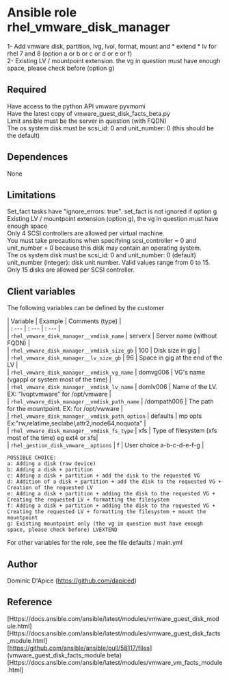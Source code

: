 Ansible role rhel_vmware_disk_manager
=====================================

1- Add vmware disk, partition, lvg, lvol, format, mount and * extend * lv for rhel 7 and 8 (option a or b or c or d or e or f)  
2- Existing LV / mountpoint extension. the vg in question must have enough space, please check before (option g)

Required
--------

Have access to the python API vmware pyvmomi  
Have the latest copy of vmware_guest_disk_facts_beta.py  
Limit ansible must be the server in question (with FQDN)  
The os system disk must be scsi_id: 0 and unit_number: 0 (this should be the default)  

Dependences
------------

None

Limitations
-----------

Set_fact tasks have "ignore_errors: true". set_fact is not ignored if option g  
Existing LV / mountpoint extension (option g), the vg in question must have enough space  
Only 4 SCSI controllers are allowed per virtual machine.  
You must take precautions when specifying scsi_controller = 0 and unit_number = 0 because this disk may contain an operating system.  
The os system disk must be scsi_id: 0 and unit_number: 0 (default)  
unit_number (integer): disk unit number. Valid values range from 0 to 15. Only 15 disks are allowed per SCSI controller.  

Client variables
----------------

The following variables can be defined by the customer

| Variable                                       | Example     | Comments (type)                                         |  
| : ---                                          | : ---       | : ---                                                   |  
| `rhel_vmware_disk_manager__vmdisk_name`        | serverx     | Server name (without FQDN)                              |  
| `rhel_vmware_disk_manager__vmdisk_size_gb`     | 100         | Disk size in gig                                        |  
| `rhel_vmware_disk_manager__lv_size_gb`         | 96          | Space in gig at the end of the LV                       |  
| `rhel_vmware_disk_manager__vmdisk_vg_name`     | domvg006    | VG's name (vgappl or system most of the time)           |  
| `rhel_vmware_disk_manager__vmdisk_lv_name`     | domlv006    | Name of the LV. EX: "lvoptvmware" for /opt/vmware       |  
| `rhel_vmware_disk_manager__vmdisk_path_name`   | /dompath006 | The path for the mountpoint. EX: for /opt/vwware        |  
| `rhel_vmware_disk_manager__vmdisk_path_option` | defaults    | mp opts Ex:"rw,relatime,seclabel,attr2,inode64,noquota" |  
| `rhel_vmware_disk_manager__vmdisk_fs_type`     | xfs         | Type of filesystem (xfs most of the time) eg ext4 or xfs|  
| `rhel_gestion_disk_vmware__options`            | f           | User choice  a-b-c-d-e-f-g                              |  

```
POSSIBLE CHOICE:  
a: Adding a disk (raw device)
b: Adding a disk + partition
c: Adding a disk + partition + add the disk to the requested VG
d: Addition of a disk + partition + add the disk to the requested VG + Creation of the requested LV
e: Adding a disk + partition + adding the disk to the requested VG + Creating the requested LV + formatting the filesystem
f: Adding a disk + partition + adding the disk to the requested VG + Creating the requested LV + formatting the filesystem + mount the mountpoint
g: Existing mountpoint only (the vg in question must have enough space, please check before) LVEXTEND
```

For other variables for the role, see the file defaults / main.yml  

Author
------

Dominic D'Apice (https://github.com/dapiced)  

Reference
---------

[Https://docs.ansible.com/ansible/latest/modules/vmware_guest_disk_module.html]  
[Https://docs.ansible.com/ansible/latest/modules/vmware_guest_disk_facts_module.html]  
[https://github.com/ansible/ansible/pull/58117/files] (vmware_guest_disk_facts_module beta)  
[Https://docs.ansible.com/ansible/latest/modules/vmware_vm_facts_module.html]  

